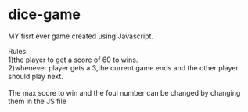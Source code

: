 # dice-game

MY fisrt ever game created using Javascript.

Rules:<br>
   1)the player to get a score of 60 to wins.<br>
   2)whenever player gets a 3,the current game ends and the other player should play next.
   <br><br>
The max score to win and the foul number can be changed by changing them in the JS file

